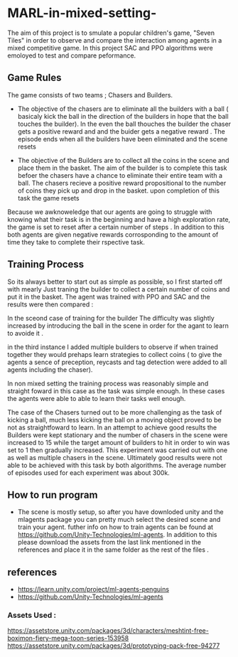 # MARL-in-mixed-setting-




The aim of this project is to smulate a popular children's game,  "Seven Tiles" in order to observe and compare the interaction among agents in a mixed competitive game. 
In this project SAC and PPO  algorithms were emoloyed to test and compare peformance. 


## Game Rules 

The game consists of two teams ; Chasers and Builders. 

- The objective of the chasers are to eliminate all the builders with a ball  ( basicaly kick the ball in the direction of the builders in hope that the ball touches the builder). In the even the ball thouches the builder the chaser gets a positive reward and  and the buider gets a negative reward . The episode ends when all the builders have been eliminated and the scene  resets

- The objective of the Builders are to collect all the coins in the scene and place them in the basket. The aim of the builder is to complete this task befoer the chasers have a chance to eliminate their entire team with a ball. The chasers recieve a positive reward propositional to the number of coins they pick up and drop in the basket. upon completion of this task the game resets

Because we awknoweledge that our agents are going to struggle with  knowing what their task is in the beginning  and have a high exploration rate, the game is set to reset after a certain number of steps  . In addition to this both agents are given negative rewards corrosponding to the amount of time they take to complete their rspective task. 



## Training Process 

So its always better to start out as simple as possible, so I first started off with mearly Just traning the builder to collect a certain number of coins and put it in the basket. The agent was trained with PPO and SAC and the results were then compared :
  
  In the sceond case of training for the builder The difficulty was slightly increased by introducing the ball in the scene  in order for the agant to learn to avoide it . 
  
  
  in the third instance I added multiple builders to  observe if when trained together they  would prehaps learn strategies to collect coins  ( to give the agents a sence of preception, reycasts and tag detection  were added to all agents including the chaser). 
  
  In non mixed setting the training process was reasonably simple and straight foward in this case as the task was simple enough. In these cases the agents were able to able to learn their tasks well enough. 
  
  The case of the Chasers turned out to be more challenging as the task of kicking a ball, much less kicking the ball on a moving object proved to be not as straightfoward to learn. 
  In an attempt to achieve good results the Builders were kept stationary and the number of chasers in the scene were increased to 15  while the target amount of builders to hit in order to win was set to 1 then gradually increased.  This experiment was carried out with one as well as multiple chasers in the scene. Ultimately good results were not able to be achieved with this task by both algorithms. The average number of episodes used for each experiment was about 300k. 
  
  ## How to run program 
  
  - The scene is mostly setup, so after you have downloded unity and the mlagents package you can pretty much select the desired scene and train your agent.
  futher info on how to train  agents can be found at https://github.com/Unity-Technologies/ml-agents. In addition to this please download the assets from the last link mentioned in the references and place it in the same folder as the rest of the files . 
  
  
  
  ## references 
  - https://learn.unity.com/project/ml-agents-penguins
  - https://github.com/Unity-Technologies/ml-agents
  ### Assets Used :
   https://assetstore.unity.com/packages/3d/characters/meshtint-free-boximon-fiery-mega-toon-series-153958
   https://assetstore.unity.com/packages/3d/prototyping-pack-free-94277
   
  
